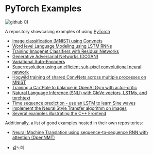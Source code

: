 # PyTorch Examples
![github CI](https://github.com/pytorch/pytorch-examples/workflows/.github/workflows/main.yml/badge.svg)

A repository showcasing examples of using [PyTorch](https://github.com/pytorch/pytorch)

- [Image classification (MNIST) using Convnets](mnist)
- [Word level Language Modeling using LSTM RNNs](word_language_model)
- [Training Imagenet Classifiers with Residual Networks](imagenet)
- [Generative Adversarial Networks (DCGAN)](dcgan)
- [Variational Auto-Encoders](vae)
- [Superresolution using an efficient sub-pixel convolutional neural network](super_resolution)
- [Hogwild training of shared ConvNets across multiple processes on MNIST](mnist_hogwild)
- [Training a CartPole to balance in OpenAI Gym with actor-critic](reinforcement_learning)
- [Natural Language Inference (SNLI) with GloVe vectors, LSTMs, and torchtext](snli)
- [Time sequence prediction - use an LSTM to learn Sine waves](time_sequence_prediction)
- [Implement the Neural Style Transfer algorithm on images](fast_neural_style)
- [Several examples illustrating the C++ Frontend](cpp)

Additionally, a list of good examples hosted in their own repositories:

- [Neural Machine Translation using sequence-to-sequence RNN with attention (OpenNMT)](https://github.com/OpenNMT/OpenNMT-py)

- 김도희